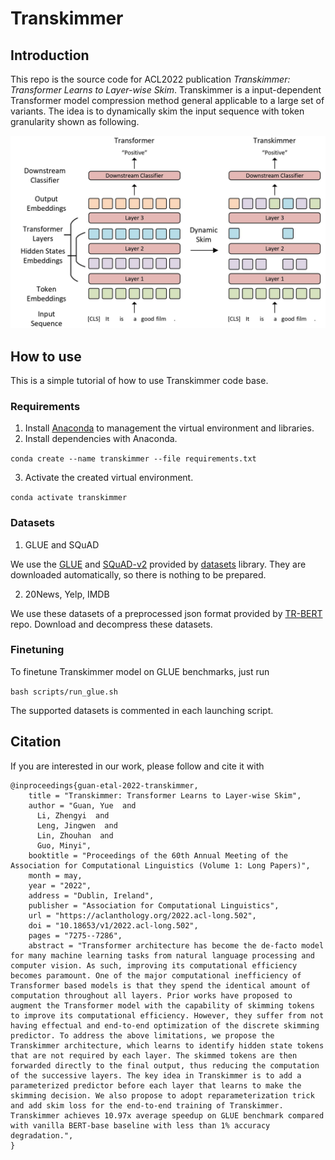 Transkimmer
===

## Introduction

This repo is the source code for ACL2022 publication *Transkimmer: Transformer Learns to Layer-wise Skim*.
Transkimmer is a input-dependent Transformer model compression method general applicable to a large set of variants.
The idea is to dynamically skim the input sequence with token granularity shown as following.

![Overview of Transkimmer Input Reduction](fig/schematic.jpg)

## How to use

This is a simple tutorial of how to use Transkimmer code base.

### Requirements

1. Install [Anaconda](https://www.anaconda.com/products/distribution) to management the virtual environment and libraries.
2. Install dependencies with Anaconda.

`conda create --name transkimmer --file requirements.txt `

3. Activate the created virtual environment.

`conda activate transkimmer`

### Datasets

1. GLUE and SQuAD

We use the [GLUE](https://huggingface.co/datasets/glue) and [SQuAD-v2](https://huggingface.co/datasets/squad_v2) provided by [datasets](https://huggingface.co/datasets) library. 
They are downloaded automatically, so there is nothing to be prepared.

2. 20News, Yelp, IMDB

We use these datasets of a preprocessed json format provided by [TR-BERT](https://github.com/thunlp/TR-BERT#classfication) repo.
Download and decompress these datasets.

### Finetuning

To finetune Transkimmer model on GLUE benchmarks, just run

`bash scripts/run_glue.sh`

The supported datasets is commented in each launching script.



## Citation

If you are interested in our work, please follow and cite it with
```
@inproceedings{guan-etal-2022-transkimmer,
    title = "Transkimmer: Transformer Learns to Layer-wise Skim",
    author = "Guan, Yue  and
      Li, Zhengyi  and
      Leng, Jingwen  and
      Lin, Zhouhan  and
      Guo, Minyi",
    booktitle = "Proceedings of the 60th Annual Meeting of the Association for Computational Linguistics (Volume 1: Long Papers)",
    month = may,
    year = "2022",
    address = "Dublin, Ireland",
    publisher = "Association for Computational Linguistics",
    url = "https://aclanthology.org/2022.acl-long.502",
    doi = "10.18653/v1/2022.acl-long.502",
    pages = "7275--7286",
    abstract = "Transformer architecture has become the de-facto model for many machine learning tasks from natural language processing and computer vision. As such, improving its computational efficiency becomes paramount. One of the major computational inefficiency of Transformer based models is that they spend the identical amount of computation throughout all layers. Prior works have proposed to augment the Transformer model with the capability of skimming tokens to improve its computational efficiency. However, they suffer from not having effectual and end-to-end optimization of the discrete skimming predictor. To address the above limitations, we propose the Transkimmer architecture, which learns to identify hidden state tokens that are not required by each layer. The skimmed tokens are then forwarded directly to the final output, thus reducing the computation of the successive layers. The key idea in Transkimmer is to add a parameterized predictor before each layer that learns to make the skimming decision. We also propose to adopt reparameterization trick and add skim loss for the end-to-end training of Transkimmer. Transkimmer achieves 10.97x average speedup on GLUE benchmark compared with vanilla BERT-base baseline with less than 1% accuracy degradation.",
}
```